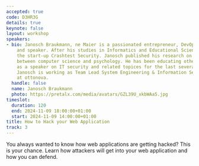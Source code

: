 ```yaml
---
accepted: true
code: D3HR3G
details: true
keynote: false
layout: workshop
speakers:
- bio: Janosch Braukmann, ne Maier is a passionated entrepreneur, DevOps engineer
    and speaker. After his studies in Informatics and Educational Science he founded
    the start-up Crashtest Security. Janosch published his research on the border
    between computer science and psychology. He has been educating others on DevSecOps
    as a speaker on IT security and related topices for the last several years. Currently,
    Janosch is working as Team Lead System Engineering & Information Security Officer
    at ottonova.
  handle: false
  name: Janosch Braukmann
  photo: https://pretalx.com/media/avatars/GZL39U_xkbWAa5.jpg
timeslot:
  duration: 120
  end: 2024-11-09 18:00:00+01:00
  start: 2024-11-09 14:00:00+01:00
title: How to Hack your Web Application
track: 3
---
```


You always wanted to know how web applications are getting hacked? This is your chance.
Learn how attackers will get into your web application and how you can defend.